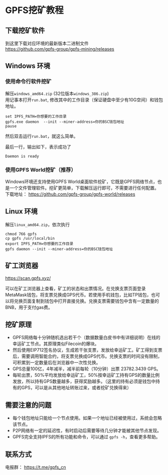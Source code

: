# GPFS挖矿教程

## 下载挖矿软件

到这里下载对应环境的最新版本二进制文件  
https://github.com/gpfs-group/gpfs-mining/releases

## Windows 环境
### 使用命令行软件挖矿
解压`windows_amd64.zip` (32位版本`windows_386.zip`)  
用记事本打开`run.bat`, 修改其中的工作目录（保证硬盘中至少有10G空间）和钱包地址。
```
set IPFS_PATH=你想要的工作目录
gpfs.exe daemon  --init --miner-address=你的BSC钱包地址
pause
```
然后双击运行`run.bat`，就这么简单。

最后一行，输出如下，表示成功了
```
Daemon is ready
```

### 使用GPFS World挖矿（推荐）
Windows环境还支持使用GPFS World桌面软件挖矿，它既是GPFS网络节点，也是一个文件管理软件。挖矿更简单，下载解压运行即可，不需要进行任何配置。  
下载地址： https://github.com/gpfs-group/gpfs-world/releases


## Linux 环境
解压`linux_amd64.zip`，依次执行
```
chmod 766 gpfs
cp gpfs /usr/local/bin
export IPFS_PATH=你想要的工作目录
gpfs daemon --init --miner-address=你的BSC钱包地址
```

## 矿工浏览器
https://scan.gpfs.xyz/

可以在矿工浏览器上查看，矿工的状态和出票情况。在兑换支票页面登录MetaMask钱包，将支票兑换成GPS代币。若使用手机钱包，比如TP钱包，也可以将兑换页面复制到钱包中打开直接兑换。兑换支票需要钱包中含有一定数量的BNB，用于支付gas费。


## 挖矿原理
- GPFS网络每十分钟随机选出若干个（数据数量白皮书中有详细说明）在线的幸运矿工节点。其原理类似Filecoin的爆块。
- 然后使用EIP712签名协议，生成若干张支票，发放给幸运矿工。矿工得到支票后，需要调用智能合约，将支票兑换成GPS代币。兑换支票的时间没有限制，可积累到一定数量后在浏览器中一次性兑换。
- GPS总量100亿，4年减半，减半前每轮（10分钟）出票 23782.3439 GPS。
- 每轮出票，50%平均发放给幸运矿工，50%按幸运矿工持有GPS的数量比例发放，所以持有GPS数量越多，获得奖励越多。（这里的持有必须是钱包中持有的GPS，可以是从其他地址转账过来，或者挖矿兑换得来）


## 需要注意的问题
- 每个钱包地址只能给一个节点使用。如果一个地址已经被使用过，系统会忽略该节点。
- P2P网络有一定的延迟性，有时启动后需要等待几分钟才能被其他节点发现。 
- GPFS完全支持IPFS的所有功能和命令，可以通过 `gpfs -h`，查看更多帮助。

## 联系方式

电报群：  https://t.me/gpfs_cn
